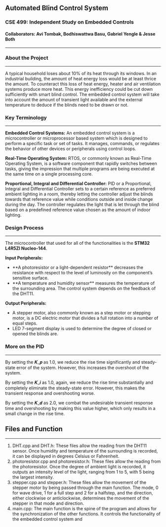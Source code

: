 ## Automated Blind Control System
### CSE 499: Independent Study on Embedded Controls
#### Collaborators: Avi Tombak, Bodhiswattwa Basu, Gabriel Yengle & Jesse Both
------------------------------------------------------------------------------

### About the Project
------------------------------------------------------------------------------
A typical household loses about 10% of its heat through its windows. In an industrial building, the amount of heat energy loss would be at least thrice the amount. To counteract this loss of heat energy, heater and air ventilation systems produce more heat. This energy inefficiency could be cut down sufficiently with smart blind control. The embedded control system will take into account the amount of transient light available and the external temperature to deduce if the blinds need to be drawn or not. 

### Key Terminology
------------------------------------------------------------------------------
**Embedded Control Systems:** An embedded control system is a microcontroller or microprocessor based system which is designed to perform a specific task or set of tasks. It manages, commands, or regulates the behavior of other devices or peripherals using control loops. 

**Real-Time Operating System:** RTOS, or commonly known as Real-Time Operating System, is a software component that rapidly switches between tasks, giving the impression that multiple programs are being executed at the same time on a single processing core.

**Proportional, Integral and Differential Controller:** PID or a Proportional, Integral and Differential Controller sets to a certain reference as preferred ambient lighting in a room, thereby letting the controller adjust the blinds towards that reference value while conditions outside and inside change during the day. The controller regulates the light that is let through the blind based on a predefined reference value chosen as the amount of indoor lighting.

### Design Process
------------------------------------------------------------------------------

The microcontroller that used for all of the functionalities is the **STM32 L4R5ZI Nucleo-144**.

**Input Peripherals:** 
<ul> 
<li> **A photoresistor or a light-dependent resistor** decreases the resistance with respect to the level of luminosity on the component’s sensitive surface. </li>

<li> **A temperature and humidity sensor** measures the temperature of the surrounding area. The control system depends on the feedback of the DHT11. </li>
</ul>

**Output Peripherals:** 
<ul> 
<li> A stepper motor, also commonly known as a step motor or stepping motor, is a DC electric motor that divides a full rotation into a number of equal steps. </li>

<li> LED 7-segment display is used to determine the degree of  closed or opened the blinds are. </li>
</ul>

### More on the PID
------------------------------------------------------------------------------

By setting the 𝑲_𝒑 as 1.0, we reduce the rise time significantly and steady-state error of the system. However, this increases the overshoot of the system.

By setting the 𝑲_𝒊 as 1.0, again, we reduce the rise time substantially and completely eliminate the steady-state error. However, this makes the transient response and overshooting worse.

By setting the 𝑲_𝒅 as 2.0, we combat the undesirable transient response time and overshooting by making this value higher, which only results in a small change in the rise time.

## Files and Function
------------------------------------------------------------------------------

<ol>
<li> DHT.cpp and DHT.h: These files allow the reading from the DHT11 sensor. Once humidity and temperature of the surrounding is recorded, it can be displayed in degrees Celsius or Fahrenheit. 
</li>

<li> photoresistor.cpp and photoresistor.h: These files allow the reading from the photoresistor. Once the degree of ambient light is recorded, it outputs an intensity level of the light, ranging from 1 to 5, with 5 being the largest intensity. 
</li>

<li> stepper.cpp and stepper.h: These files allow the movement of the stepper motor by being passed through the main function. The mode, 0 for wave drive, 1 for a full step and 2 for a halfstep, and the direction, either clockwise or anticlockwise, determines the movement of the stepper in that mode and direction.
</li>
<li> main.cpp: The main function is the spine of the program and allows for the synchronization of the other functions. It controls the functionality of the embedded control system and 
</li>
</ol>




